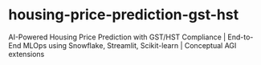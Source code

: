 # housing-price-prediction-gst-hst
AI-Powered Housing Price Prediction with GST/HST Compliance | End-to-End MLOps using Snowflake, Streamlit, Scikit-learn | Conceptual AGI extensions
